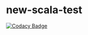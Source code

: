 # new-scala-test
[![Codacy Badge](https://api.codacy.com/project/badge/Grade/8305e5a34b1746f59e8072e220d6b562)](https://app.codacy.com/app/Codacy/new-scala-test?utm_source=github.com&utm_medium=referral&utm_content=machadoit/new-scala-test&utm_campaign=badger)